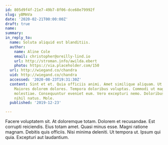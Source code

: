 ```yaml
---
id: 805d9f4f-21e7-49b7-8f06-dce68e79992f
slug: yBMmVa
date: '2020-02-21T00:00:00Z'
draft: true
name: 
summary: 
in_reply_to:
  name: Soluta aliquid est blanditiis.
  author:
    name: Aline Cole
    email: christopher@oreilly-lind.io
    url: http://stroman.info/awilda.ebert
    photo: https://via.placeholder.com/150
  url: http://wiegand.co/chandra
  uid: http://wiegand.co/chandra
  accessed: '2020-08-23T19:31:30Z'
  content: Sint et et. Quia officiis animi. Amet similique aliquam. Ut nihil autem.
    Maiores dolorem dolores. Tempora doloribus voluptas. Commodi ut magni. Et nihil
    molestiae. Consequuntur eveniet eum. Vero excepturi nemo. Doloribus ea qui. In
    nihil natus. Mole.
  published: '2019-12-23'

---
```


Facere voluptatem sit. At doloremque totam. Dolorem et recusandae. Est corrupti reiciendis. Eius totam amet. Quasi minus esse. Magni ratione magnam. Debitis quis officiis. Nisi minima deleniti. Ut tempora ut. Ipsum qui quia. Excepturi aut laudantium.
